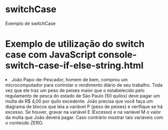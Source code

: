 # switchCase
Exemplo de switchCase

<h1>Exemplo de utilização do switch case com JavaScript console-switch-case-if-else-string.html</h1>

<li>João Papo-de-Pescador, homem de bem, comprou um
microcomputador para controlar o rendimento diário de seu trabalho. Toda
vez que ele traz um peso de peixes maior que o estabelecido pelo
regulamento de pesca do estado de São Paulo (50 quilos) deve pagar um
multa de R$ 4,00 por quilo excedente. João precisa que você faça um
diagrama de blocos que leia a variável P (peso de peixes) e verifique se
há excesso. Se houver, gravar na variável E (Excesso) e na variável M o
valor da multa que João deverá pagar. Caso contrário mostrar tais
variáveis com o conteúdo ZERO.</li>
